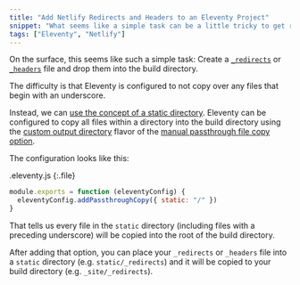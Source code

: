 ```yaml
---
title: "Add Netlify Redirects and Headers to an Eleventy Project"
snippet: "What seems like a simple task can be a little tricky to get right with Eleventy. Learn how to add a _redirects file to Eleventy projects deployed with Netlify."
tags: ["Eleventy", "Netlify"]
---
```


On the surface, this seems like such a simple task: Create a [`_redirects`](https://docs.netlify.com/routing/redirects/) or [`_headers`](https://docs.netlify.com/routing/headers/) file and drop them into the build directory.

The difficulty is that Eleventy is configured to not copy over any files that begin with an underscore.

Instead, we can [use the concept of a static directory](/add-static-directory-to-eleventy). Eleventy can be configured to copy all files within a directory into the build directory using the [custom output directory](https://www.11ty.dev/docs/copy/#change-the-output-directory) flavor of the [manual passthrough file copy option](<https://www.11ty.dev/docs/copy/#manual-passthrough-file-copy-(faster)>).

The configuration looks like this:

.eleventy.js
{:.file}

```js
module.exports = function (eleventyConfig) {
  eleventyConfig.addPassthroughCopy({ static: "/" })
}
```

That tells us every file in the `static` directory (including files with a preceding underscore) will be copied into the root of the build directory.

After adding that option, you can place your `_redirects` or `_headers` file into a `static` directory (e.g. `static/_redirects`) and it will be copied to your build directory (e.g. `_site/_redirects`).
